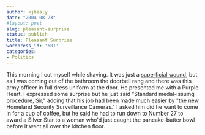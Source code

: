 ```yaml
---
author: kjhealy
date: "2004-08-23"
#layout: post
slug: pleasant-surprise
status: publish
title: Pleasant Surprise
wordpress_id: '681'
categories:
- Politics
---
```


This morning I cut myself while shaving. It was just a [superficial wound](http://apnews.myway.com/article/20040822/D84KGLT00.html), but as I was coming out of the bathroom the doorbell rang and there was this army officer in full dress uniform at the door. He presented me with a Purple Heart. I expressed some surprise but he just said "Standard medal-issuing [procedure](http://www.boston.com/news/globe/editorial_opinion/editorials/articles/2004/08/22/big_lies_for_bush?mode=PF), Sir," adding that his job had been made much easier by "the new Homeland Security Surveillance Cameras." I asked him did he want to come in for a cup of coffee, but he said he had to run down to Number 27 to award a Silver Star to a woman who'd just caught the pancake-batter bowl before it went all over the kitchen floor.
